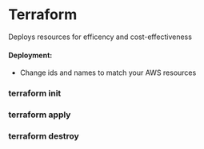# Terraform
Deploys resources for efficency and cost-effectiveness

#### Deployment:

* Change ids and names to match your AWS resources

### terraform init

### terraform apply

### terraform destroy
